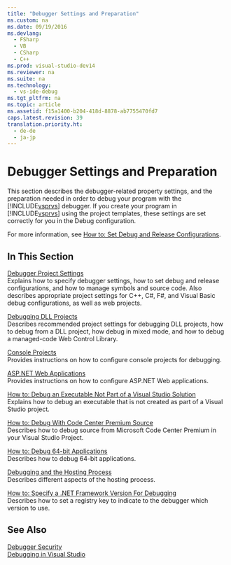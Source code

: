 ```yaml
---
title: "Debugger Settings and Preparation"
ms.custom: na
ms.date: 09/19/2016
ms.devlang: 
  - FSharp
  - VB
  - CSharp
  - C++
ms.prod: visual-studio-dev14
ms.reviewer: na
ms.suite: na
ms.technology: 
  - vs-ide-debug
ms.tgt_pltfrm: na
ms.topic: article
ms.assetid: f15a1400-b204-418d-8878-ab7755470fd7
caps.latest.revision: 39
translation.priority.ht: 
  - de-de
  - ja-jp
---
```

# Debugger Settings and Preparation
This section describes the debugger-related property settings, and the preparation needed in order to debug your program with the [!INCLUDE[vsprvs](../vs140/includes/vsprvs_md.md)] debugger. If you create your program in [!INCLUDE[vsprvs](../vs140/includes/vsprvs_md.md)] using the project templates, these settings are set correctly for you in the Debug configuration.  
  
 For more information, see [How to: Set Debug and Release Configurations](../vs140/How-to--Set-Debug-and-Release-Configurations.md).  
  
## In This Section  
 [Debugger Project Settings](../vs140/Debugger-Project-Settings.md)  
 Explains how to specify debugger settings, how to set debug and release configurations, and how to manage symbols and source code. Also describes appropriate project settings for C++, C#, F#, and Visual Basic debug configurations, as well as web projects.  
  
 [Debugging DLL Projects](../vs140/Debugging-DLL-Projects.md)  
 Describes recommended project settings for debugging DLL projects, how to debug from a DLL project, how debug in mixed mode, and how to debug a managed-code Web Control Library.  
  
 [Console Projects](../vs140/Debugging-Preparation--Console-Projects.md)  
 Provides instructions on how to configure console projects for debugging.  
  
 [ASP.NET Web Applications](../vs140/Debugging-Preparation--ASP.NET-Web-Applications.md)  
 Provides instructions on how to configure ASP.NET Web applications.  
  
 [How to: Debug an Executable Not Part of a Visual Studio Solution](../vs140/How-to--Debug-an-Executable-Not-Part-of-a-Visual-Studio-Solution.md)  
 Explains how to debug an executable that is not created as part of a Visual Studio project.  
  
 [How to: Debug With Code Center Premium Source](../vs140/How-to--Debug-with-Code-Center-Premium-Source.md)  
 Describes how to debug source from Microsoft Code Center Premium in your Visual Studio Project.  
  
 [How to: Debug 64-bit Applications](../vs140/Debug-64-Bit-Applications.md)  
 Describes how to debug 64-bit applications.  
  
 [Debugging and the Hosting Process](../vs140/Debugging-and-the-Hosting-Process.md)  
 Describes different aspects of the hosting process.  
  
 [How to: Specify a .NET Framework Version For Debugging](../vs140/How-to--Specify-a-.NET-Framework-Version-For-Debugging.md)  
 Describes how to set a registry key to indicate to the debugger which version to use.  
  
## See Also  
 [Debugger Security](../vs140/Debugger-Security.md)   
 [Debugging in Visual Studio](../vs140/Debugging-in-Visual-Studio.md)